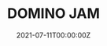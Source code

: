 ---
layout: jam
title: DOMINO JAM
date: 2021-07-11T00:00:00Z
images:
  - img/domino-jam/banner.png
description: DOMINO JAM. JUL 11 - AUG 7, 2021
games:
  - itch: candle-cove-by-theodora-gamefeel
    title: Candle Cove
    credit: Theodora Gamefeel
    description: it's time to light the candles for the dark ritual. i hope nothing bad happens.
    award:
      judge: Paul Weedon
      merit: I can't belive you've done this
      image: a duck with wheels

  - itch: paradigmfetish
    title: paradigmfetish
    credit: Hanna Violence
    description: A conman on the moon gets in over his head. A woman monologues about pegging.
    award:
      judge: Machiavelli for Women
      merit: contributions to the cause of girlbossing and pegging men
      image: a pixelated strap on dildo

  - itch: the-instruction-manual
    title: The Instruction Manual
    credit:
      - The Pursuer
      - a Lady From Paris
    description: Instructions on how to have sex in space.
    award:
      judge: Poetic Phallusy
      merit: the skillful & poetic depictions of erotic topics
      image: a rocket ship with a thin censor bar just below the tip

  - itch: party
    title: party
    credit: DIGGITY DOG
    description: If one day the pandemic ends...Zonies will party.
    award:
      judge: Streamer's Delight
      merit: the project guaranteed to get the most Content ID claims when streamed on YouTube
      image: the youtube logo with an anime anger symbol

  - itch: we-are-all-but-bones-and-dust
    title: we are all but bones and dust
    credit: parva viventem
    description: You're dead! We're dead! Want to go ghosting?
    award:
      judge: Yorick
      merit: furthering the cause of skeleton representation in media
      image: a skull in a jester hat

  - itch: this-was-once-a-place-of-honour
    title: THIS WAS ONCE A PLACE OF HONOUR
    credit: SUZY PHOENIX
    description: We can only pray that what we leave behind acts as a warning.
    award:
      judge: Crying on Lunch Break
      merit: effectively instilling an entire existential crisis episode in a compact amount of time
      image: a block with two huge spikes

  - itch: new-style
    title: new style
    credit: Mr Style
    description: Thinking about the future.
    award:
      judge: Simple & Clean
      merit: a project that said what it meant to say in a succinct & polished manner
      image: a keyblade from kingdom hearts

  - itch: the-dream-sequences
    title: the dream sequences
    credit: IX
    description: Descriptions of dreams had in quarantine.
    award:
      judge: Dear Diary
      merit: the project unafraid to share the most ridiculous of personal stories
      image: a journal with "vampire sex dream" written on it

  - itch: mother-of-monsters
    title: mother of monsters
    credit: tee grandis
    description: A game about abandoning community.
    award:
      judge: ROYGBIV
      merit: the striking use of a limited color palette to evoke mood & emotion
      image: an original gameboy

  - itch: nekkid
    title: Nekkid
    credit: ydobon
    description: A flickguy for when you want to get nekkid!
    award:
      judge: Little Guy
      merit: the project with the ability to create the most little guys
      image: baby yoda's head

  - itch: scooter-friends
    title: friends
    credit: dj dick
    description: The most state-of-the art Scooter visual novel ever to be 
    award:
      judge: Special Guest
      merit: the project which featured the most high-profile celebrity guest appearance
      image: the voros twins

  - itch: garfmaker
    title: Garfmaker
    credit: count von ersatz
    description: Make you own personal Garfield!
    award:
      judge: Putty
      merit: the project that makes the player most want to pick up the objects depicted and squish them
      image: hands holding putty

  - itch: cerulean-3000
    title: Cerulean 3000
    credit: da_homa_0112
    description: You are the new tenant of Cerulean 3000. But which unit is yours?
    award:
      judge: Chairman Mao
      merit: excellence in depictions of the destruction of landlords
      image: chairman mao

  - itch: average-nite-on-tinybird-dot-zone
    title: Average Nite on TinyBird Dot Zone
    credit: 
      - FSO
      - TTC
    description: It was just another regular Zone Nite...until everything changed...
    award:
      judge: Arcade
      merit: being the project with the most gamerfied Gameplay
      image: an arcade cabinet
---